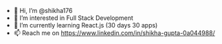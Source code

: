 - 👋 Hi, I’m @shikha176
- 👀 I’m interested in Full Stack Development
- 🌱 I’m currently learning React.js (30 days 30 apps)
- 📫 Reach me on https://www.linkedin.com/in/shikha-gupta-0a044988/

<!---
shikha176/shikha176 is a ✨ special ✨ repository because its `README.md` (this file) appears on your GitHub profile.
You can click the Preview link to take a look at your changes.
--->
